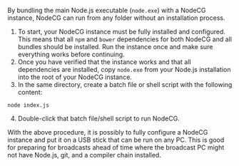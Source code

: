 By bundling the main Node.js executable (`node.exe`) with a NodeCG instance, NodeCG can run from any folder without
an installation process.

1. To start, your NodeCG instance must be fully installed and configured. This means that all `npm` and `bower` dependencies
for both NodeCG and all bundles should be installed. Run the instance once and make sure everything works before continuing.
2. Once you have verified that the instance works and that all dependencies are installed, copy `node.exe` from your Node.js
installation into the root of your NodeCG instance.
3. In the same directory, create a batch file or shell script with the following content:
```
node index.js
```
4. Double-click that batch file/shell script to run NodeCG.

With the above procedure, it is possibly to fully configure a NodeCG instance and put it on a USB stick that can be
run on any PC. This is good for preparing for broadcasts ahead of time where the broadcast PC might not have Node.js, 
git, and a compiler chain installed.
